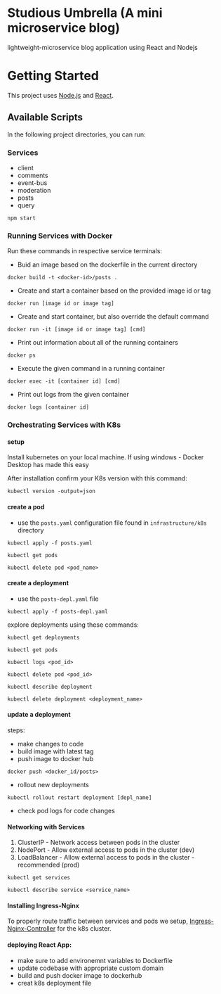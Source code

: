 # Studious Umbrella (A mini microservice blog)

lightweight-microservice blog application using React and Nodejs


# Getting Started

This project uses [Node.js](https://nodejs.org/en/docs) and [React](https://react.dev/learn).

## Available Scripts

In the following project directories, you can run:


### Services

* client
* comments
* event-bus
* moderation
* posts
* query


```
npm start
```


### Running Services with Docker

Run these commands in respective service terminals:

* Buid an image based on the dockerfile in the current directory

```
docker build -t <docker-id>/posts .
```

* Create and start a container based on the provided image id or tag
```
docker run [image id or image tag]
```

* Create and start container, but also override the default command
```
docker run -it [image id or image tag] [cmd]
```

* Print out information about all of the running containers
```
docker ps
```

* Execute the given command in a running container
```
docker exec -it [container id] [cmd]
```

* Print out logs from the given container
```
docker logs [container id]
```


### Orchestrating Services with K8s

#### setup
Install kubernetes on your local machine. If using windows - Docker Desktop has made this easy

After installation confirm your K8s version with this command:

```
kubectl version -output=json
```

#### create a pod
* use the `posts.yaml` configuration file found in `infrastructure/k8s` directory
```
kubectl apply -f posts.yaml

kubectl get pods

kubectl delete pod <pod_name>
```
#### create a deployment
* use the `posts-depl.yaml` file

```
kubectl apply -f posts-depl.yaml
```

explore deployments using these commands:
```
kubectl get deployments

kubectl get pods

kubectl logs <pod_id>

kubectl delete pod <pod_id>

kubectl describe deployment

kubectl delete deployment <deployment_name>
```
#### update a deployment
steps: 
* make changes to code 
* build image with latest tag 
* push image to docker hub 
```
docker push <docker_id/posts>
```
* rollout new deployments
```
kubectl rollout restart deployment [depl_name]
```
* check pod logs for code changes


#### Networking with Services
1. ClusterIP - Network access between pods in the cluster
2. NodePort - Allow external access to pods in the cluster (dev)
3. LoadBalancer  - Allow external access to pods in the cluster - recommended (prod)

```
kubectl get services

kubectl describe service <service_name>
```

#### Installing Ingress-Nginx
To properly route traffic between services and pods we setup, 
[Ingress-Nginx-Controller](https://kubernetes.github.io/ingress-nginx/deploy/#quick-start) for the k8s cluster.


#### deploying React App:
* make sure to add environemnt variables to Dockerfile
* update codebase with appropriate custom domain
* build and push docker image to dockerhub
* creat k8s deployment file